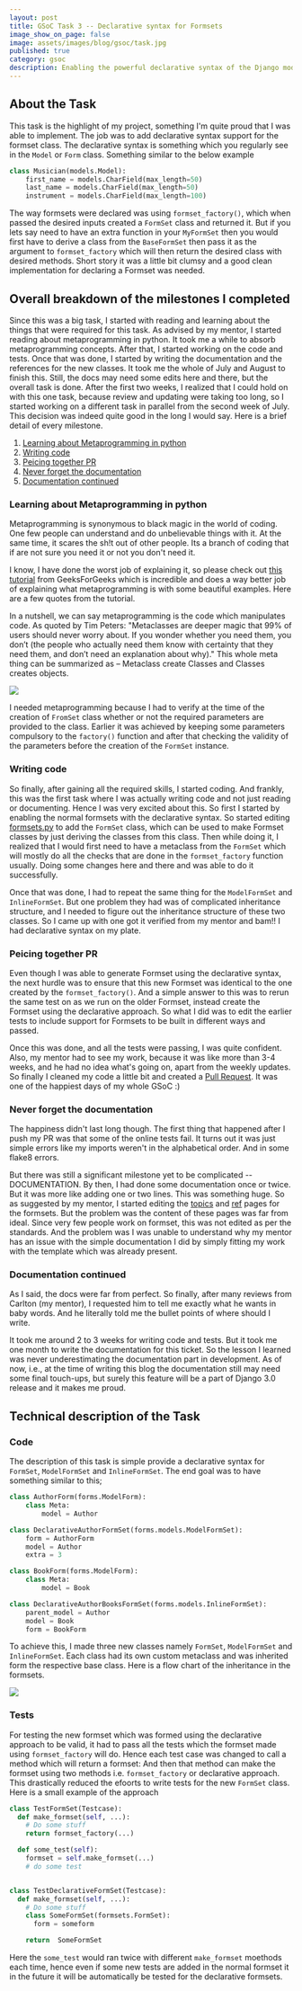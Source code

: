 ```yaml
---
layout: post
title: GSoC Task 3 -- Declarative syntax for Formsets
image_show_on_page: false
image: assets/images/blog/gsoc/task.jpg
published: true
category: gsoc
description: Enabling the powerful declarative syntax of the Django models to work with formsets maybe the highlight of my project.
---
```


## About the Task

This task is the highlight of my project, something I'm quite proud that I was able to implement. The job was to add declarative syntax support for the formset class. The declarative syntax is something which you regularly see in the `Model` or `Form` class. Something similar to the below example

```python
class Musician(models.Model):
    first_name = models.CharField(max_length=50)
    last_name = models.CharField(max_length=50)
    instrument = models.CharField(max_length=100)
```

The way formsets were declared was using `formset_factory()`, which when passed the desired inputs created a `FormSet` class and returned it. But if you lets say need to have an extra function in your `MyFormSet` then you would first have to derive a class from the `BaseFormSet` then pass it as the argument to `formset_factory` which will then return the desired class with desired methods. Short story it was a little bit clumsy and a good clean implementation for declaring a Formset was needed.

## Overall breakdown of the milestones I completed

Since this was a big task, I started with reading and learning about the things that were required for this task. As advised by my mentor, I started reading about metaprogramming in python. It took me a while to absorb metaprogramming concepts. After that, I started working on the code and tests. Once that was done, I started by writing the documentation and the references for the new classes. It took me the whole of July and August to finish this. Still, the docs may need some edits here and there, but the overall task is done. After the first two weeks, I realized that I could hold on with this one task, because review and updating were taking too long, so I started working on a different task in parallel from the second week of July. This decision was indeed quite good in the long I would say. Here is a brief detail of every milestone.



<ol>
<li> <a href="#Metaprogramming">Learning about Metaprogramming in python </a></li>
<li> <a href="#Coding">Writing code </a></li>
<li> <a href="#MakingPR">Peicing together PR </a></li>
<li> <a href="#Doc1">Never forget the documentation </a></li>
<li> <a href="#Doc2">Documentation continued </a></li>
</ol>


### Learning about Metaprogramming in python <a name="Metaprogramming"/>

Metaprogramming is synonymous to black magic in the world of coding. One few people can understand and do unbelievable things with it. At the same time, it scares the sh!t out of other people. Its a branch of coding that if are not sure you need it or not you don't need it.

I know, I have done the worst job of explaining it, so please check out [this tutorial](https://www.geeksforgeeks.org/metaprogramming-metaclasses-python/) from GeeksForGeeks which is incredible and does a way better job of explaining what metaprogramming is with some beautiful examples. Here are a few quotes from the tutorial.

In a nutshell, we can say metaprogramming is the code which manipulates code. As quoted by Tim Peters: "Metaclasses are deeper magic that 99% of users should never worry about. If you wonder whether you need them, you don’t (the people who actually need them know with certainty that they need them, and don’t need an explanation about why)." This whole meta thing can be summarized as – Metaclass create Classes and Classes creates objects.

<img src="/assets/images/blog/gsoc/meta.jpeg"/>

I needed metaprogramming because I had to verify at the time of the creation of `FromSet` class whether or not the required parameters are provided to the class. Earlier it was achieved by keeping some parameters compulsory to the `factory()` function and after that checking the validity of the parameters before the creation of the `FormSet` instance.


### Writing code <a name="Coding"/>

So finally, after gaining all the required skills, I started coding. And frankly, this was the first task where I was actually writing code and not just reading or documenting. Hence I was very excited about this. So first I started by enabling the normal formsets with the declarative syntax. So started editing [formsets.py](https://github.com/django/django/blob/master/django/forms/formsets.py) to add the `FormSet` class, which can be used to make Formset classes by just deriving the classes from this class. Then while doing it, I realized that I would first need to have a metaclass from the `FormSet` which will mostly do all the checks that are done in the `formset_factory` function usually. Doing some changes here and there and was able to do it successfully.

Once that was done, I had to repeat the same thing for the `ModelFormSet` and `InlineFormSet`. But one problem they had was of complicated inheritance structure, and I needed to figure out the inheritance structure of these two classes. So I came up with one got it verified from my mentor and bam!! I had declarative syntax on my plate.

### Peicing together PR <a name="MakingPR"/>

Even though I was able to generate Formset using the declarative syntax, the next hurdle was to ensure that this new Formset was identical to the one created by the `formset_factory()`. And a simple answer to this was to rerun the same test on as we run on the older Formset, instead create the Formset using the declarative approach. So what I did was to edit the earlier tests to include support for Formsets to be built in different ways and passed.

Once this was done, and all the tests were passing, I was quite confident. Also, my mentor had to see my work, because it was like more than 3-4 weeks, and he had no idea what's going on, apart from the weekly updates. So finally I cleaned my code a little bit and created a [Pull Request](https://github.com/django/django/pull/11481). It was one of the happiest days of my whole GSoC :)

### Never forget the documentation <a name="Doc1"/>

The happiness didn't last long though. The first thing that happened after I push my PR was that some of the online tests fail. It turns out it was just simple errors like my imports weren't in the alphabetical order. And in some flake8 errors.

But there was still a significant milestone yet to be complicated -- DOCUMENTATION. By then, I had done some documentation once or twice. But it was more like adding one or two lines. This was something huge. So as suggested by my mentor, I started editing the [topics](https://docs.djangoproject.com/en/2.2/topics/forms/formsets/) and [ref](https://docs.djangoproject.com/en/2.2/ref/forms/formsets/) pages for the formsets. But the problem was the content of these pages was far from ideal. Since very few people work on formset, this was not edited as per the standards. And the problem was I was unable to understand why my mentor has an issue with the simple documentation I did by simply fitting my work with the template which was already present.

### Documentation continued <a name="Doc2"/>

As I said, the docs were far from perfect. So finally, after many reviews from Carlton (my mentor), I requested him to tell me exactly what he wants in baby words. And he literally told me the bullet points of where should I write.

It took me around 2 to 3 weeks for writing code and tests. But it took me one month to write the documentation for this ticket. So the lesson I learned was never underestimating the documentation part in development. As of now, i.e., at the time of writing this blog the documentation still may need some final touch-ups, but surely this feature will be a part of Django 3.0 release and it makes me proud.

## Technical description of the Task

### Code

The description of this task is simple provide a declarative syntax for `FormSet`, `ModelFormSet` and `InlineFormSet`. The end goal was to have something similar to this;
```python
class AuthorForm(forms.ModelForm):
    class Meta:
        model = Author

class DeclarativeAuthorFormSet(forms.models.ModelFormSet):
    form = AuthorForm
    model = Author
    extra = 3

class BookForm(forms.ModelForm):
    class Meta:
        model = Book

class DeclarativeAuthorBooksFormSet(forms.models.InlineFormSet):
    parent_model = Author
    model = Book
    form = BookForm
```

To achieve this, I made three new classes namely `FormSet`, `ModelFormSet` and `InlineFormSet`. Each class had its own custom metaclass and was inherited form the respective base class. Here is a flow chart of the inheritance in the formsets.

<img src="/assets/images/blog/gsoc/flow.png"/>

### Tests

For testing the new formset which was formed using the declarative approach to be valid, it had to pass all the tests which the formset made using `formset_factory` will do. Hence each test case was changed to call a method which will return a formset: And then that method can make the formset using two methods i.e. `formset_factory` or declarative approach. This drastically reduced the efoorts to write tests for the new `FormSet` class. Here is a small example of the approach

```python
class TestFormSet(Testcase):
  def make_formset(self, ...):
    # Do some stuff
    return formset_factory(...)

  def some_test(self):
    formset = self.make_formset(...)
    # do some test


class TestDeclarativeFormSet(Testcase):
  def make_formset(self, ...):
    # Do some stuff
    class SomeFormSet(formsets.FormSet):
      form = someform

    return  SomeFormSet
```

Here the `some_test` would ran twice with different `make_formset` moethods each time, hence even if some new tests are added in the normal formset it in the future it will be automatically be tested for the declarative formsets.
